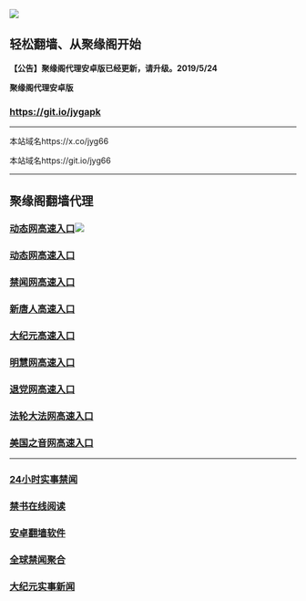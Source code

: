 ![](https://raw.githubusercontent.com/hao369/a/master/j.jpg)



## 轻松翻墙、从聚缘阁开始



**【公告】聚缘阁代理安卓版已经更新，请升级。2019/5/24**

 
**聚缘阁代理安卓版**
### https://git.io/jygapk  

***

本站域名https://x.co/jyg66 

本站域名https://git.io/jyg66



***




## 聚缘阁翻墙代理 




### [动态网高速入口](http://asef3e2e.as2.acusticb.ro/6/4324232/543)![](https://raw.githubusercontent.com/hao369/a/master/jygdl.gif)


### [动态网高速入口](https://sejku4et49.execute-api.ap-northeast-1.amazonaws.com/ge)

### [禁闻网高速入口](http://uee.me/cQP7W)

### [新唐人高速入口](http://asef3e2e.as2.acusticb.ro/6/4324232/5)

### [大纪元高速入口](http://asef3e2e.as2.acusticb.ro/6/4324232/7)

### [明慧网高速入口](http://asef3e2e.as2.acusticb.ro/6/4324232/3)

### [退党网高速入口](http://asef3e2e.as2.acusticb.ro/6/4324232/8)

### [法轮大法网高速入口](http://asef3e2e.as1.acusticb.ro/6/4324232/15)

### [美国之音网高速入口](http://asef3e2e.as1.acusticb.ro/6/4324232/18)



***






### [24小时实事禁闻](https://git.io/fj3Go)

### [禁书在线阅读](https://github.com/txyzum203/djy/blob/master/gb/9p.md?flntdtv#1)


### [安卓翻墙软件](https://git.io/afq)

### [全球禁闻聚合](https://github.com/gfw-breaker/banned-news1/blob/master/README.md)

### [大纪元实事新闻](https://git.io/fjmgE)






